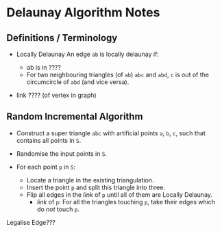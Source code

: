 # Delaunay Algorithm Notes

## Definitions / Terminology

- Locally Delaunay
  An edge `ab` is locally delaunay if:
  - ab is in ????
  - For two neighbouring triangles (of `ab`) `abc` and `abd`,
    `c` is out of the circumcircle of `abd` (and vice versa).

- link ???? (of vertex in graph)


## Random Incremental Algorithm

- Construct a super triangle `abc` with artificial points `a`, `b`, `c`,
  such that contains all points in `S`.

- Randomise the input points in `S`.

- For each point `p` in `S`:
  - Locate a triangle in the existing triangulation.
  - Insert the point `p` and split this triangle into three.
  - Flip all edges in the _link_ of `p` until all of them are Locally Delaunay.
    - _link_ of `p`: For all the triangles touching `p`, take their edges which
      do _not_ touch `p`.


Legalise Edge???
